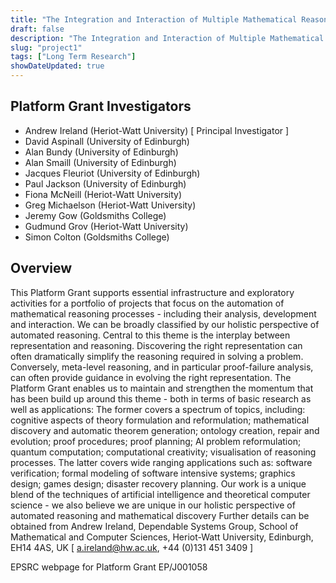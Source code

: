 ```yaml
---
title: "The Integration and Interaction of Multiple Mathematical Reasoning Processes."
draft: false
description: "The Integration and Interaction of Multiple Mathematical Reasoning Processes."
slug: "project1"
tags: ["Long Term Research"]
showDateUpdated: true
---
```


## Platform Grant Investigators

- Andrew Ireland (Heriot-Watt University) [ Principal Investigator ]
- David Aspinall (University of Edinburgh)
- Alan Bundy (University of Edinburgh)
- Alan Smaill (University of Edinburgh)
- Jacques Fleuriot (University of Edinburgh)
- Paul Jackson (University of Edinburgh)
- Fiona McNeill (Heriot-Watt University)
- Greg Michaelson (Heriot-Watt University)
- Jeremy Gow (Goldsmiths College) 
- Gudmund Grov (Heriot-Watt University)
- Simon Colton (Goldsmiths College)

## Overview

This Platform Grant supports essential infrastructure and exploratory activities for a portfolio of projects that focus on the automation of mathematical reasoning processes - including their analysis, development and interaction. We can be broadly classified by our holistic perspective of automated reasoning. Central to this theme is the interplay between representation and reasoning. Discovering the right representation can often dramatically simplify the reasoning required in solving a problem. Conversely, meta-level reasoning, and in particular proof-failure analysis, can often provide guidance in evolving the right representation. The Platform Grant enables us to maintain and strengthen the momentum that has been build up around this theme - both in terms of basic research as well as applications: The former covers a spectrum of topics, including: cognitive aspects of theory formulation and reformulation; mathematical discovery and automatic theorem generation; ontology creation, repair and evolution; proof procedures; proof planning; AI problem reformulation; quantum computation; computational creativity; visualisation of reasoning processes. The latter covers wide ranging applications such as: software verification; formal modeling of software intensive systems; graphics design; games design; disaster recovery planning. Our work is a unique blend of the techniques of artificial intelligence and theoretical computer science - we also believe we are unique in our holistic perspective of automated reasoning and mathematical discovery
Further details can be obtained from Andrew Ireland, Dependable Systems Group, School of Mathematical and Computer Sciences, Heriot-Watt University, Edinburgh, EH14 4AS, UK [ a.ireland@hw.ac.uk, +44 (0)131 451 3409 ]

EPSRC webpage for Platform Grant EP/J001058
